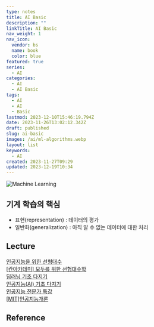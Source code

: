 ```yaml
---
type: notes
title: AI Basic
description: ""
linkTitle: AI Basic
nav_weight: 1
nav_icon:
  vendor: bs
  name: book
  color: blue
featured: true
series:
  - AI
categories:
  - AI
  - AI Basic
tags:
  - AI
  - AI
  - Basic
lastmod: 2023-12-10T15:46:19.794Z
date: 2023-11-26T13:02:12.342Z
draft: published
slug: ai-basic
images: /ai/ml-algorithms.webp
layout: list
keywords:
  - AI
created: 2023-11-27T09:29
updated: 2023-12-19T10:34
---
```


![Machine Learning](/ai/ml-algorithms.webp "https://johnvastola.medium.com/10-must-know-machine-learning-algorithms-for-data-scientists-adbf3272398a")

## 기계 학습의 핵심

- 표현(representation) : 데이터의 평가
- 일반화(generalization) : 아직 알 수 없는 데이터에 대한 처리

## Lecture

[인공지능을 위한 선형대수](https://www.boostcourse.org/ai251)  
[[칸아카데미] 모두를 위한 선형대수학](https://www.boostcourse.org/ai151)  
[딥러닝 기초 다지기](https://www.boostcourse.org/ai111)  
[인공지능(AI) 기초 다지기](https://www.boostcourse.org/ai100)  
[인공지능 전문가 특강](https://www.boostcourse.org/ai101)  
[[MIT]인공지능개론](https://www.edwith.org/mitai)

## Reference
